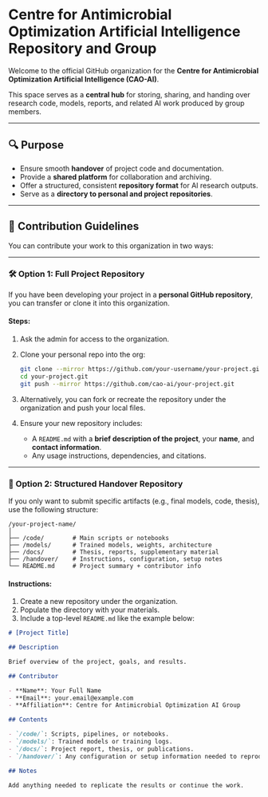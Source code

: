 # Centre for Antimicrobial Optimization Artificial Intelligence Repository and Group

Welcome to the official GitHub organization for the **Centre for Antimicrobial Optimization Artificial Intelligence (CAO-AI)**.

This space serves as a **central hub** for storing, sharing, and handing over research code, models, reports, and related AI work produced by group members.

---

## 🔍 Purpose

- Ensure smooth **handover** of project code and documentation.
- Provide a **shared platform** for collaboration and archiving.
- Offer a structured, consistent **repository format** for AI research outputs.
- Serve as a **directory to personal and project repositories**.

---

## 📂 Contribution Guidelines

You can contribute your work to this organization in two ways:

---

### 🛠 Option 1: Full Project Repository

If you have been developing your project in a **personal GitHub repository**, you can transfer or clone it into this organization.

#### Steps:

1. Ask the admin for access to the organization.
2. Clone your personal repo into the org:

   ```bash
   git clone --mirror https://github.com/your-username/your-project.git
   cd your-project.git
   git push --mirror https://github.com/cao-ai/your-project.git
   ```

3. Alternatively, you can fork or recreate the repository under the organization and push your local files.

4. Ensure your new repository includes:
   - A `README.md` with a **brief description of the project**, your **name**, and **contact information**.
   - Any usage instructions, dependencies, and citations.

---

### 📄 Option 2: Structured Handover Repository

If you only want to submit specific artifacts (e.g., final models, code, thesis), use the following structure:

```
/your-project-name/
│
├── /code/        # Main scripts or notebooks
├── /models/      # Trained models, weights, architecture
├── /docs/        # Thesis, reports, supplementary material
├── /handover/    # Instructions, configuration, setup notes
└── README.md     # Project summary + contributor info
```

#### Instructions:

1. Create a new repository under the organization.
2. Populate the directory with your materials.
3. Include a top-level `README.md` like the example below:

````markdown
# [Project Title]

## Description

Brief overview of the project, goals, and results.

## Contributor

- **Name**: Your Full Name  
- **Email**: your.email@example.com  
- **Affiliation**: Centre for Antimicrobial Optimization AI Group

## Contents

- `/code/`: Scripts, pipelines, or notebooks.
- `/models/`: Trained models or training logs.
- `/docs/`: Project report, thesis, or publications.
- `/handover/`: Any configuration or setup information needed to reproduce results.

## Notes

Add anything needed to replicate the results or continue the work.
